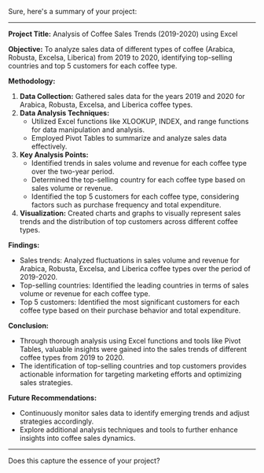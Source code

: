 Sure, here's a summary of your project:

---

**Project Title:** Analysis of Coffee Sales Trends (2019-2020) using Excel

**Objective:** 
To analyze sales data of different types of coffee (Arabica, Robusta, Excelsa, Liberica) from 2019 to 2020, identifying top-selling countries and top 5 customers for each coffee type.

**Methodology:**
1. **Data Collection:** Gathered sales data for the years 2019 and 2020 for Arabica, Robusta, Excelsa, and Liberica coffee types.
2. **Data Analysis Techniques:**
   - Utilized Excel functions like XLOOKUP, INDEX, and range functions for data manipulation and analysis.
   - Employed Pivot Tables to summarize and analyze sales data effectively.
3. **Key Analysis Points:**
   - Identified trends in sales volume and revenue for each coffee type over the two-year period.
   - Determined the top-selling country for each coffee type based on sales volume or revenue.
   - Identified the top 5 customers for each coffee type, considering factors such as purchase frequency and total expenditure.
4. **Visualization:** Created charts and graphs to visually represent sales trends and the distribution of top customers across different coffee types.

**Findings:**
- Sales trends: Analyzed fluctuations in sales volume and revenue for Arabica, Robusta, Excelsa, and Liberica coffee types over the period of 2019-2020.
- Top-selling countries: Identified the leading countries in terms of sales volume or revenue for each coffee type.
- Top 5 customers: Identified the most significant customers for each coffee type based on their purchase behavior and total expenditure.

**Conclusion:**
- Through thorough analysis using Excel functions and tools like Pivot Tables, valuable insights were gained into the sales trends of different coffee types from 2019 to 2020.
- The identification of top-selling countries and top customers provides actionable information for targeting marketing efforts and optimizing sales strategies.

**Future Recommendations:**
- Continuously monitor sales data to identify emerging trends and adjust strategies accordingly.
- Explore additional analysis techniques and tools to further enhance insights into coffee sales dynamics.

--- 

Does this capture the essence of your project?
